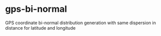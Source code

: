 # gps-bi-normal
GPS coordinate bi-normal distribution generation with same dispersion in distance for latitude and longitude
